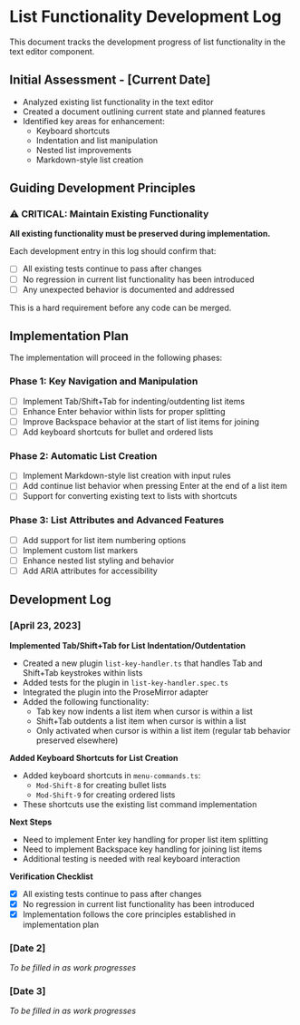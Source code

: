 # List Functionality Development Log

This document tracks the development progress of list functionality in the text editor component.

## Initial Assessment - [Current Date]

- Analyzed existing list functionality in the text editor
- Created a document outlining current state and planned features
- Identified key areas for enhancement:
  - Keyboard shortcuts
  - Indentation and list manipulation
  - Nested list improvements
  - Markdown-style list creation

## Guiding Development Principles

### ⚠️ CRITICAL: Maintain Existing Functionality

**All existing functionality must be preserved during implementation.**

Each development entry in this log should confirm that:
- [ ] All existing tests continue to pass after changes
- [ ] No regression in current list functionality has been introduced
- [ ] Any unexpected behavior is documented and addressed

This is a hard requirement before any code can be merged.

## Implementation Plan

The implementation will proceed in the following phases:

### Phase 1: Key Navigation and Manipulation

- [ ] Implement Tab/Shift+Tab for indenting/outdenting list items
- [ ] Enhance Enter behavior within lists for proper splitting
- [ ] Improve Backspace behavior at the start of list items for joining
- [ ] Add keyboard shortcuts for bullet and ordered lists

### Phase 2: Automatic List Creation

- [ ] Implement Markdown-style list creation with input rules
- [ ] Add continue list behavior when pressing Enter at the end of a list item
- [ ] Support for converting existing text to lists with shortcuts

### Phase 3: List Attributes and Advanced Features

- [ ] Add support for list item numbering options
- [ ] Implement custom list markers
- [ ] Enhance nested list styling and behavior
- [ ] Add ARIA attributes for accessibility

## Development Log

### [April 23, 2023]

**Implemented Tab/Shift+Tab for List Indentation/Outdentation**

- Created a new plugin `list-key-handler.ts` that handles Tab and Shift+Tab keystrokes within lists
- Added tests for the plugin in `list-key-handler.spec.ts`
- Integrated the plugin into the ProseMirror adapter
- Added the following functionality:
  - Tab key now indents a list item when cursor is within a list
  - Shift+Tab outdents a list item when cursor is within a list
  - Only activated when cursor is within a list item (regular tab behavior preserved elsewhere)

**Added Keyboard Shortcuts for List Creation**

- Added keyboard shortcuts in `menu-commands.ts`:
  - `Mod-Shift-8` for creating bullet lists
  - `Mod-Shift-9` for creating ordered lists
- These shortcuts use the existing list command implementation

**Next Steps**

- Need to implement Enter key handling for proper list item splitting
- Need to implement Backspace key handling for joining list items
- Additional testing is needed with real keyboard interaction

**Verification Checklist**
- [x] All existing tests continue to pass after changes
- [x] No regression in current list functionality has been introduced
- [x] Implementation follows the core principles established in implementation plan

### [Date 2]
*To be filled in as work progresses*

### [Date 3]
*To be filled in as work progresses* 
